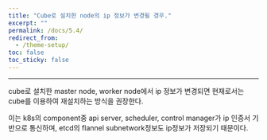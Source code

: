 ```yaml
---
title: "Cube로 설치한 node의 ip 정보가 변경될 경우."
excerpt: ""
permalink: /docs/5.4/
redirect_from:
  - /theme-setup/
toc: false
toc_sticky: false
---
```


---
cube로 설치한 master node, worker node에서 ip 정보가 변경되면 현재로서는 cube를 이용하여 재설치하는 방식을 권장한다.

이는 k8s의 component중 api server, scheduler, control manager가 ip 인증서 기반으로 통신하며, etcd의 flannel subnetwork정보도 ip정보가 저장되기 때문이다.
